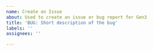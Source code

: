 ```yaml
---
name: Create an Issue
about: Used to create an issue or bug report for Gen3
title: 'BUG: Short description of the bug'
labels: ''
assignees: ''

---
```


<!--
Thanks for taking the time to create an issue. Please read the following before posting:

- Questions should be asked on Slack.
- For bugs, specify impacted services (if known), versions, errors, and explain in detail what you are trying to do.  Is the error reproducible?

Issue or Pull Request? Create only one, not both.  If unsure, start with an issue or ask on Slack.-->
